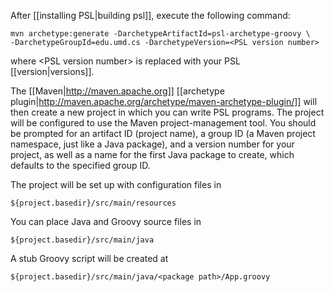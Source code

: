 After [[installing PSL|building psl]], execute the following command:

    mvn archetype:generate -DarchetypeArtifactId=psl-archetype-groovy \
    -DarchetypeGroupId=edu.umd.cs -DarchetypeVersion=<PSL version number>

where \<PSL version number\> is replaced with your PSL [[version|versions]].

The [[Maven|http://maven.apache.org]] [[archetype plugin|http://maven.apache.org/archetype/maven-archetype-plugin/]] will then create a new project in which you can write PSL programs. The project will be configured to use the Maven project-management tool. You should be prompted for an artifact ID (project name), a group ID (a Maven project namespace, just like a Java package), and a version number for your project, as well as a name for the first Java package to create, which defaults to the specified group ID.

The project will be set up with configuration files in

    ${project.basedir}/src/main/resources

You can place Java and Groovy source files in

    ${project.basedir}/src/main/java

A stub Groovy script will be created at

    ${project.basedir}/src/main/java/<package path>/App.groovy